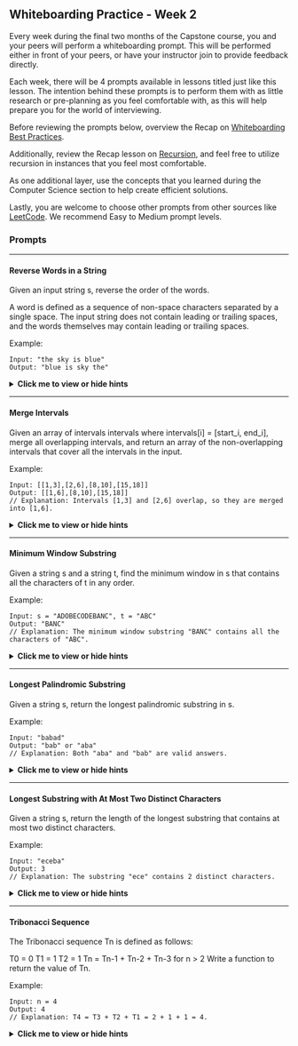 ## Whiteboarding Practice - Week 2

Every week during the final two months of the Capstone course, you and your peers will perform a whiteboarding prompt. This will be performed either in front of your peers, or have your instructor join to provide feedback directly. 

Each week, there will be 4 prompts available in lessons titled just like this lesson. The intention behind these prompts is to perform them with as little research or pre-planning as you feel comfortable with, as this will help prepare you for the world of interviewing.

Before reviewing the prompts below, overview the Recap on [Whiteboarding Best Practices](https://full-time.learnhowtoprogram.com/capstone/capstone-week-3/recap-whiteboarding-best-practices). 

Additionally, review the Recap lesson on [Recursion](https://full-time.learnhowtoprogram.com/capstone/capstone-week-3/recap-recursion), and feel free to utilize recursion in instances that you feel most comfortable. 

As one additional layer, use the concepts that you learned during the Computer Science section to help create efficient solutions.

Lastly, you are welcome to choose other prompts from other sources like [LeetCode](https://leetcode.com/). We recommend Easy to Medium prompt levels. 

### Prompts

---

#### Reverse Words in a String

Given an input string s, reverse the order of the words.

A word is defined as a sequence of non-space characters separated by a single space. The input string does not contain leading or trailing spaces, and the words themselves may contain leading or trailing spaces.

Example:


```
Input: "the sky is blue"
Output: "blue is sky the"
```

<details><summary><i class="glyphicon glyphicon-chevron-right"></i><strong>Click me to view or hide hints</strong><i class="glyphicon glyphicon-chevron-left"></i></summary>
<p>Hint 1: You can split the input string into an array of words.</p>
<p>Hint 2: Reverse the order of the array.</p>
<p>Hint 3: Join the array elements into a single string with spaces.</p>
</details>

---

#### Merge Intervals


Given an array of intervals intervals where intervals[i] = [start_i, end_i], merge all overlapping intervals, and return an array of the non-overlapping intervals that cover all the intervals in the input.

Example:


```
Input: [[1,3],[2,6],[8,10],[15,18]]
Output: [[1,6],[8,10],[15,18]]
// Explanation: Intervals [1,3] and [2,6] overlap, so they are merged into [1,6].
```


<details><summary><i class="glyphicon glyphicon-chevron-right"></i><strong>Click me to view or hide hints</strong><i class="glyphicon glyphicon-chevron-left"></i></summary>
<p>Hint 1: Sort the intervals based on the start times.</p>
<p>Hint 2: Initialize an empty list to store the merged intervals.</p>
<p>Hint 3: Iterate through the sorted intervals, merging overlapping intervals as you go.</p>
<p>Hint 4: Keep track of the start and end of the current interval and compare them with the next interval to determine if they overlap.</p>
<p>Hint 5: If they overlap, update the end of the current interval; otherwise, add the current interval to the result and update the current interval.</p>
</details>

---

#### Minimum Window Substring

Given a string s and a string t, find the minimum window in s that contains all the characters of t in any order.

Example:


```
Input: s = "ADOBECODEBANC", t = "ABC"
Output: "BANC"
// Explanation: The minimum window substring "BANC" contains all the characters of "ABC".
```

<details><summary><i class="glyphicon glyphicon-chevron-right"></i><strong>Click me to view or hide hints</strong><i class="glyphicon glyphicon-chevron-left"></i></summary>
<p>Hint 1: You can use the sliding window technique for this problem.</p>
<p>Hint 2: Initialize two pointers, one at the beginning and one at the end of the string.</p>
<p>Hint 3: Expand the window by moving the end pointer until all characters in `t` are included.</p>
<p>Hint 4: Once all characters are included, shrink the window by moving the start pointer until some characters of `t` are no longer included.</p>
<p>Hint 5: Keep track of the minimum window size and update it as you find smaller windows.</p>
</details>

---

#### Longest Palindromic Substring
Given a string s, return the longest palindromic substring in s.

Example:

```
Input: "babad"
Output: "bab" or "aba"
// Explanation: Both "aba" and "bab" are valid answers.
```

<details><summary><i class="glyphicon glyphicon-chevron-right"></i><strong>Click me to view or hide hints</strong><i class="glyphicon glyphicon-chevron-left"></i></summary>
<p>Hint 1: You can solve this problem using dynamic programming or expanding around the center.</p>
<p>Hint 2: For each character in the string, consider it as the center of a palindrome and expand around it.</p>
<p>Hint 3: Handle both even and odd length palindromes separately.</p>
<p>Hint 4: Keep track of the longest palindrome found so far.</p>
<p>Hint 5: Return the longest palindrome found.</p>
</details>

---

#### Longest Substring with At Most Two Distinct Characters

Given a string s, return the length of the longest substring that contains at most two distinct characters.

Example:

```
Input: "eceba"
Output: 3
// Explanation: The substring "ece" contains 2 distinct characters.
```

<details><summary><i class="glyphicon glyphicon-chevron-right"></i><strong>Click me to view or hide hints</strong><i class="glyphicon glyphicon-chevron-left"></i></summary>
<p>Hint 1: You can solve this problem using the sliding window technique.</p>
<p>Hint 2: Initialize two pointers, one at the beginning and one at the end of the string.</p>
<p>Hint 3: Expand the window by moving the end pointer until the number of distinct characters exceeds two.</p>
<p>Hint 4: While expanding, keep track of the maximum length of the substring.</p>
<p>Hint 5: Shrink the window by moving the start pointer until the number of distinct characters becomes two again.</p>
</details>

---

#### Tribonacci Sequence

The Tribonacci sequence Tn is defined as follows:

T0 = 0
T1 = 1
T2 = 1
Tn = Tn-1 + Tn-2 + Tn-3 for n > 2
Write a function to return the value of Tn.

Example:


```
Input: n = 4
Output: 4
// Explanation: T4 = T3 + T2 + T1 = 2 + 1 + 1 = 4.
```

<details><summary><i class="glyphicon glyphicon-chevron-right"></i><strong>Click me to view or hide hints</strong><i class="glyphicon glyphicon-chevron-left"></i></summary>
<p>Hint 1: You can solve this problem using recursion or iteration.</p>
<p>Hint 2: If you choose recursion, define a base case for n = 0, n = 1, and n = 2.</p>
<p>Hint 3: For larger values of n, calculate Tn by recursively calling the function for Tn-1, Tn-2, and Tn-3.</p>
<p>Hint 4: If you choose iteration, use a loop to calculate the values of Tn from T0 to Tn.</p>
<p>Hint 5: Use three variables to store the last three values of Tn and update them in each iteration.</p>
</details>







